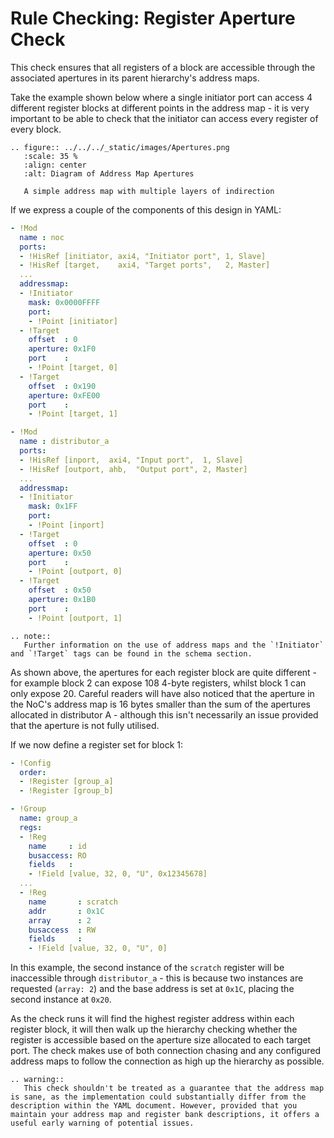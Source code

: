 # Rule Checking: Register Aperture Check

This check ensures that all registers of a block are accessible through the associated apertures in its parent hierarchy's address maps.

Take the example shown below where a single initiator port can access 4 different register blocks at different points in the address map - it is very important to be able to check that the initiator can access every register of every block.


```eval_rst
.. figure:: ../../../_static/images/Apertures.png
   :scale: 35 %
   :align: center
   :alt: Diagram of Address Map Apertures

   A simple address map with multiple layers of indirection
```

If we express a couple of the components of this design in YAML:

```yaml
- !Mod
  name : noc
  ports:
  - !HisRef [initiator, axi4, "Initiator port", 1, Slave]
  - !HisRef [target,    axi4, "Target ports",   2, Master]
  ...
  addressmap:
  - !Initiator
    mask: 0x0000FFFF
    port:
    - !Point [initiator]
  - !Target
    offset  : 0
    aperture: 0x1F0
    port    :
    - !Point [target, 0]
  - !Target
    offset  : 0x190
    aperture: 0xFE00
    port    :
    - !Point [target, 1]

- !Mod
  name : distributor_a
  ports:
  - !HisRef [inport,  axi4, "Input port",  1, Slave]
  - !HisRef [outport, ahb,  "Output port", 2, Master]
  ...
  addressmap:
  - !Initiator
    mask: 0x1FF
    port:
    - !Point [inport]
  - !Target
    offset  : 0
    aperture: 0x50
    port    :
    - !Point [outport, 0]
  - !Target
    offset  : 0x50
    aperture: 0x1B0
    port    :
    - !Point [outport, 1]
```

```eval_rst
.. note::
   Further information on the use of address maps and the `!Initiator` and `!Target` tags can be found in the schema section.
```

As shown above, the apertures for each register block are quite different - for example block 2 can expose 108 4-byte registers, whilst block 1 can only expose 20. Careful readers will have also noticed that the aperture in the NoC's address map is 16 bytes smaller than the sum of the apertures allocated in distributor A - although this isn't necessarily an issue provided that the aperture is not fully utilised.

If we now define a register set for block 1:

```yaml
- !Config
  order:
  - !Register [group_a]
  - !Register [group_b]

- !Group
  name: group_a
  regs:
  - !Reg
    name     : id
    busaccess: RO
    fields   :
    - !Field [value, 32, 0, "U", 0x12345678]
  ...
  - !Reg
    name       : scratch
    addr       : 0x1C
    array      : 2
    busaccess  : RW
    fields     :
    - !Field [value, 32, 0, "U", 0]
```

In this example, the second instance of the `scratch` register will be inaccessible through `distributor_a` - this is because two instances are requested (`array: 2`) and the base address is set at `0x1C`, placing the second instance at `0x20`.

As the check runs it will find the highest register address within each register block, it will then walk up the hierarchy checking whether the register is accessible based on the aperture size allocated to each target port. The check makes use of both connection chasing and any configured address maps to follow the connection as high up the hierarchy as possible.

```eval_rst
.. warning::
   This check shouldn't be treated as a guarantee that the address map is sane, as the implementation could substantially differ from the description within the YAML document. However, provided that you maintain your address map and register bank descriptions, it offers a useful early warning of potential issues.
```